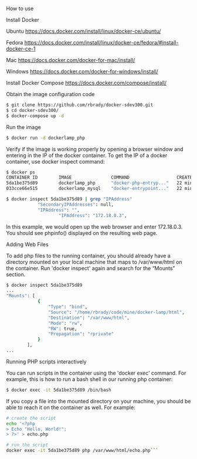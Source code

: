 How to use


Install Docker

Ubuntu
https://docs.docker.com/install/linux/docker-ce/ubuntu/

Fedora
https://docs.docker.com/install/linux/docker-ce/fedora/#install-docker-ce-1

Mac
https://docs.docker.com/docker-for-mac/install/

Windows
https://docs.docker.com/docker-for-windows/install/

Install Docker Compose
https://docs.docker.com/compose/install/

Obtain the image configuration code
```bash
$ git clone https://github.com/rbrady/docker-sdev300.git
$ cd docker-sdev300/
$ docker-compose up -d
```

Run the image
```bash
$ docker run -d dockerlamp_php
```

Verify if the image is working properly by opening a browser window and entering in the IP of the docker container.  To get the IP of a docker container, use docker inspect command:
```bash
$ docker ps
CONTAINER ID        IMAGE               COMMAND                  CREATED             STATUS              PORTS                NAMES
5da1be375d89        dockerlamp_php      "docker-php-entryp..."   22 minutes ago      Up 22 minutes       0.0.0.0:80->80/tcp   dockerlamp_php_1
033cce66e515        dockerlamp_mysql    "docker-entrypoint..."   22 minutes ago      Up 22 minutes       3306/tcp             dockerlamp_mysql_1

$ docker inspect 5da1be375d89 | grep "IPAddress"
            "SecondaryIPAddresses": null,
            "IPAddress": "",
                    "IPAddress": "172.18.0.3",
```
In this example, we would open up the web browser and enter 172.18.0.3.  You should see phpinfo() displayed on the resulting web page.

Adding Web Files

To add php files to the running container, you should already have a directory mounted on your local machine that maps to /var/www/html on the container.   Run 'docker inspect' again and search for the “Mounts” section.

```bash
$ docker inspect 5da1be375d89
...
"Mounts": [
            {
                "Type": "bind",
                "Source": "/home/rbrady/code/mine/docker-lamp/html",
                "Destination": "/var/www/html",
                "Mode": "rw",
                "RW": true,
                "Propagation": "rprivate"
            }
        ],
...
```
Running PHP scripts interactively

You can run scripts in the container using the 'docker exec' command.  For example, this is how to run a bash shell in our running php container:
```bash
$ docker exec -it 5da1be375d89 /bin/bash
```
If you copy a file into the mounted directory on your machine, you should be able to reach it on the container as well.  For example:
```bash
# create the script
echo '<?php
> Echo "Hello, World!";
> ?>' > echo.php

# run the script
docker exec -it 5da1be375d89 php /var/www/html/echo.php```

